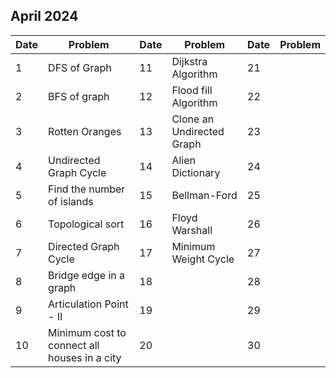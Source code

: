 ## April 2024

| Date | Problem                                      | Date | Problem                   | Date | Problem |
| ---- | -------------------------------------------- | ---- | ------------------------- | ---- | ------- |
| 1    | DFS of Graph                                 | 11   | Dijkstra Algorithm        | 21   |         |
| 2    | BFS of graph                                 | 12   | Flood fill Algorithm      | 22   |         |
| 3    | Rotten Oranges                               | 13   | Clone an Undirected Graph | 23   |         |
| 4    | Undirected Graph Cycle                       | 14   | Alien Dictionary          | 24   |         |
| 5    | Find the number of islands                   | 15   | Bellman-Ford              | 25   |         |
| 6    | Topological sort                             | 16   | Floyd Warshall            | 26   |         |
| 7    | Directed Graph Cycle                         | 17   | Minimum Weight Cycle      | 27   |         |
| 8    | Bridge edge in a graph                       | 18   |                           | 28   |         |
| 9    | Articulation Point - II                      | 19   |                           | 29   |         |
| 10   | Minimum cost to connect all houses in a city | 20   |                           | 30   |         |
